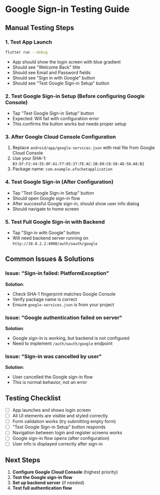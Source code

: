 # Google Sign-in Testing Guide

## Manual Testing Steps

### 1. **Test App Launch**
```bash
flutter run --debug
```
- App should show the login screen with blue gradient
- Should see "Welcome Back" title
- Should see Email and Password fields
- Should see "Sign in with Google" button
- Should see "Test Google Sign-in Setup" button

### 2. **Test Google Sign-in Setup (Before configuring Google Console)**
- Tap "Test Google Sign-in Setup" button
- Expected: Will fail with configuration error
- This confirms the button works but needs proper setup

### 3. **After Google Cloud Console Configuration**
1. Replace `android/app/google-services.json` with real file from Google Cloud Console
2. Use your SHA-1: `B3:EF:F2:44:55:0F:A1:F7:05:37:FE:AC:1B:89:C8:58:4D:58:A8:B2`
3. Package name: `com.example.afochatapplication`

### 4. **Test Google Sign-in (After Configuration)**
- Tap "Test Google Sign-in Setup" button
- Should open Google sign-in flow
- After successful Google sign-in, should show user info dialog
- Should navigate to home screen

### 5. **Test Full Google Sign-in with Backend**
- Tap "Sign in with Google" button
- Will need backend server running on `http://10.0.2.2:4000/auth/oauth/google`

## Common Issues & Solutions

### Issue: "Sign-in failed: PlatformException"
**Solution**: 
- Check SHA-1 fingerprint matches Google Console
- Verify package name is correct
- Ensure `google-services.json` is from your project

### Issue: "Google authentication failed on server"
**Solution**: 
- Google sign-in is working, but backend is not configured
- Need to implement `/auth/oauth/google` endpoint

### Issue: "Sign-in was cancelled by user"
**Solution**: 
- User cancelled the Google sign-in flow
- This is normal behavior, not an error

## Testing Checklist

- [ ] App launches and shows login screen
- [ ] All UI elements are visible and styled correctly
- [ ] Form validation works (try submitting empty form)
- [ ] "Test Google Sign-in Setup" button responds
- [ ] Navigation between login and register screens works
- [ ] Google sign-in flow opens (after configuration)
- [ ] User info is displayed correctly after sign-in

## Next Steps

1. **Configure Google Cloud Console** (highest priority)
2. **Test the Google sign-in flow**
3. **Set up backend server** (if needed)
4. **Test full authentication flow**
